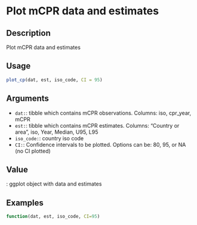 # Plot mCPR data and estimates

## Description

Plot mCPR data and estimates

## Usage

```r
plot_cp(dat, est, iso_code, CI = 95)
```

## Arguments

* `dat:`: tibble which contains mCPR observations. Columns: iso, cpr_year, mCPR
* `est:`: tibble which contains mCPR estimates. Columns: “Country or area”, iso, Year, Median, U95, L95
* `iso_code:`: country iso code
* `CI:`: Confidence intervals to be plotted. Options can be: 80, 95, or NA (no CI plotted)

## Value

: ggplot object with data and estimates

## Examples

```r
function(dat, est, iso_code, CI=95)
```


